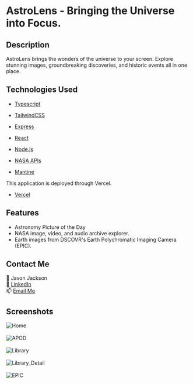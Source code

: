 # AstroLens - Bringing the Universe into Focus.

## Description
AstroLens brings the wonders of the universe to your screen. Explore stunning images, groundbreaking discoveries, and historic events all in one place.

## Technologies Used

- [Typescript](https://www.typescriptlang.org/)
  
- [TailwindCSS](https://tailwindcss.com/)

- [Express](https://expressjs.com/)

- [React](https://react.dev/)

- [Node.js](https://nodejs.org/en)

- [NASA APIs](https://api.nasa.gov/) 

- [Mantine](https://mantine.dev/)
  
This application is deployed through Vercel.
- [Vercel](https://vercel.com/docs)

## Features
- Astronomy Picture of the Day
- NASA image, video, and audio archive explorer.
- Earth images from DSCOVR's Earth Polychromatic Imaging Camera (EPIC).

## Contact Me

👤 Javon Jackson  
🔗 [LinkedIn](https://www.linkedin.com/in/javon-jackson-02585933a)  
📫 [Email Me](mailto:javonjaxcode@gmail.com)


## Screenshots
![Home](https://github.com/user-attachments/assets/ea85794d-785e-4c3a-99d6-d68bcf2dec2f)
<br>
<br>
![APOD](https://github.com/user-attachments/assets/c5da4ade-80f0-4a0c-8509-be2c695bee37)
<br>
<br>
![Library](https://github.com/user-attachments/assets/057c5561-4bd1-4694-ab2a-b2dfa9872135)
<br>
<br>
![Library_Detail](https://github.com/user-attachments/assets/17a15c0f-a252-42f6-9692-0765ec4f3618)
<br>
<br>
![EPIC](https://github.com/user-attachments/assets/6e21c14f-9929-4618-a62d-0d984306245c)
